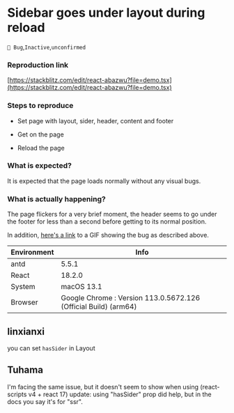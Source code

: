 # Sidebar goes under layout during reload

`🐛 Bug`,`Inactive`,`unconfirmed`

### Reproduction link

[https://stackblitz.com/edit/react-abazwu?file=demo.tsx](https://stackblitz.com/edit/react-abazwu?file=demo.tsx)

### Steps to reproduce

- Set page with layout, sider, header, content and footer

- Get on the page

- Reload the page

### What is expected?

It is expected that the page loads normally without any visual bugs.

### What is actually happening?

The page flickers for a very brief moment, the header seems to go under the footer for less than a second before getting to its normal position.

In addition, [here's a link](https://imgur.com/i4YTI1D) to a GIF showing the bug as described above.

| Environment | Info                                                            |
| ----------- | --------------------------------------------------------------- |
| antd        | 5.5.1                                                           |
| React       | 18.2.0                                                          |
| System      | macOS 13.1                                                      |
| Browser     | Google Chrome : Version 113.0.5672.126 (Official Build) (arm64) |

<!-- generated by ant-design-issue-helper. DO NOT REMOVE -->

## linxianxi

you can set `hasSider` in Layout

## Tuhama

I'm facing the same issue, but it doesn't seem to show when using (react-scripts v4 + react 17)
update: using "hasSider" prop did help, but in the docs you say it's for "ssr".
